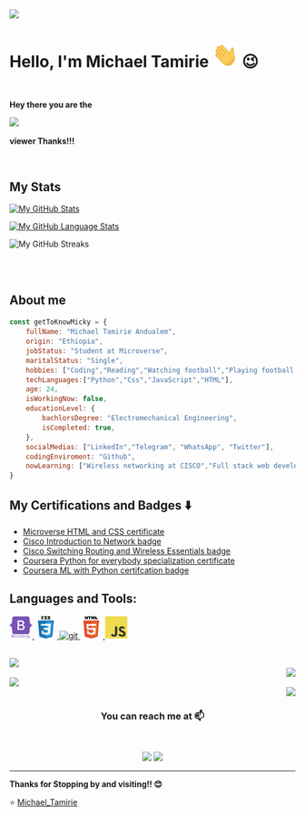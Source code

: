 <img src="https://img.shields.io/badge/Michael%20Tamirie-is%20a Remote worker-greenyellow" />

<h1>Hello, I'm Michael Tamirie <img  src="https://raw.githubusercontent.com/ABSphreak/ABSphreak/master/gifs/Hi.gif" width="45px"> 😉</h1>

<br>

**Hey there you are the**

<p align="left"> 
  <img src="https://profile-counter.glitch.me/Micky373/count.svg" /> 
</p>

**viewer Thanks!!!**

<br />

## My Stats

[![My GitHub Stats](https://github-readme-stats.vercel.app/api/?username=Micky373&count_private=true&theme=buefy&showicons=true)](https://github-readme-stats.vercel.app/api/?username=Micky373&count_private=true&theme=buefy&showicons=true)

[![My GitHub Language Stats](https://github-readme-stats.vercel.app/api/top-langs/?username=Micky373&langs_count=5&theme=buefy)](https://github-readme-stats.vercel.app/api/top-langs/?username=Micky373&langs_count=5&theme=buefy)

![My GitHub Streaks](https://github-readme-streak-stats.herokuapp.com/?user=Micky373&)

<br />
<br />

## About me

``` JavaScript
const getToKnowMicky = {
    fullName: "Michael Tamirie Andualem",
    origin: "Ethiopia",
    jobStatus: "Student at Microverse",
    maritalStatus: "Single",
    hobbies: ["Coding","Reading","Watching football","Playing football games","Solving puzzles"],
    techLanguages:["Python","Css","JavaScript","HTML"],
    age: 24,
    isWorkingNow: false,
    educationLevel: {
        bachlorsDegree: "Electromechanical Engineering",
        isCompleted: true,
    },
    socialMedias: ["LinkedIn","Telegram", "WhatsApp", "Twitter"],
    codingEnviroment: "Github",
    nowLearning: ["Wireless networking at CISCO","Full stack web developement at Microverse","Machine learning and robotics at Coursera"]
}

 ```

## My Certifications and Badges :arrow_down:

- [Microverse HTML and CSS certificate](https://www.credential.net/1243efa2-6872-4030-bb30-a98da4a72798#gs.pk847n)
- [Cisco Introduction to Network badge](https://www.credly.com/badges/769bfab6-93d3-410d-a042-514bf7de5a6c/public_url)
- [Cisco Switching Routing and Wireless Essentials badge ](https://www.credly.com/badges/9e941554-fab1-4910-8229-ab1ee8543d96/public_url)
- [Coursera Python for everybody specialization certificate ](coursera.org/verify/specialization/SANRMEWUPYGH) 
- [Coursera ML with Python certifcation badge ](https://www.credly.com/badges/14597204-09ab-46a2-a321-8fe9aeedc4a1/public_url)

## Languages and Tools:  

<p align="left"> <a href="https://getbootstrap.com" target="_blank" rel="noreferrer"> <img src="https://raw.githubusercontent.com/devicons/devicon/master/icons/bootstrap/bootstrap-plain-wordmark.svg" alt="bootstrap" width="40" height="40"/> </a> <span></span><a href="https://www.w3schools.com/css/" target="_blank" rel="noreferrer"> <img src="https://raw.githubusercontent.com/devicons/devicon/master/icons/css3/css3-original-wordmark.svg" alt="css3" width="40" height="40"/> </a> <a href="https://git-scm.com/" target="_blank" rel="noreferrer"> <img src="https://www.vectorlogo.zone/logos/git-scm/git-scm-icon.svg" alt="git" width="40" height="40"/> </a> <a href="https://www.w3.org/html/" target="_blank" rel="noreferrer"> <img src="https://raw.githubusercontent.com/devicons/devicon/master/icons/html5/html5-original-wordmark.svg" alt="html5" width="40" height="40"/> </a> <a href="https://developer.mozilla.org/en-US/docs/Web/JavaScript" target="_blank" rel="noreferrer"> <img src="https://raw.githubusercontent.com/devicons/devicon/master/icons/javascript/javascript-original.svg" alt="javascript" width="40" height="40"/> </a></p>

<br/>

<a href="https://micky373.github.io/My_portfolio/">
        <img align="left" src="https://github-readme-stats.vercel.app/api/pin/?username=Micky373&repo=My_portfolio&theme=buefy" />
</a>
<br/>
<a href="https://micky373.github.io/Awesome_Books_ES6/">
        <img align="right" src="https://github-readme-stats.vercel.app/api/pin/?username=Micky373&repo=Awesome_Books_ES6&theme=buefy" />
</a>
<br/>
<a href="https://micky373.github.io/Capstone_project_html_css_js/">
        <img align="left" src="https://github-readme-stats.vercel.app/api/pin/?username=Micky373&repo=Capstone_project_html_css_js&theme=buefy" />
</a>
<br/>
<a href="https://micky373.github.io/To_DO_List/dist/">
        <img align="right" src="https://github-readme-stats.vercel.app/api/pin/?username=Micky373&repo=To_DO_List&theme=buefy" />
</a>
<br/>

<h3 align="center"> You can reach me at 📫 </h3>
<br />
<p align="center">
<a href="https://www.linkedin.com/in/michael-tamirie-288a331ab/"><img src="https://img.shields.io/badge/linkedin-%230077B5.svg?&style=for-the-badge&logo=linkedin&logoColor=white"/></a>
<a href="https://www.instagram.com/mickyta12/"><img src="https://img.shields.io/badge/instagram-%23E4405F.svg?&style=for-the-badge&logo=instagram&logoColor=white"/></a>

</p>

____

**Thanks for Stopping by and visiting!! 😊**

<p align="center">

⭐️ [Michael_Tamirie](https://github.com/Micky373)

</p>

